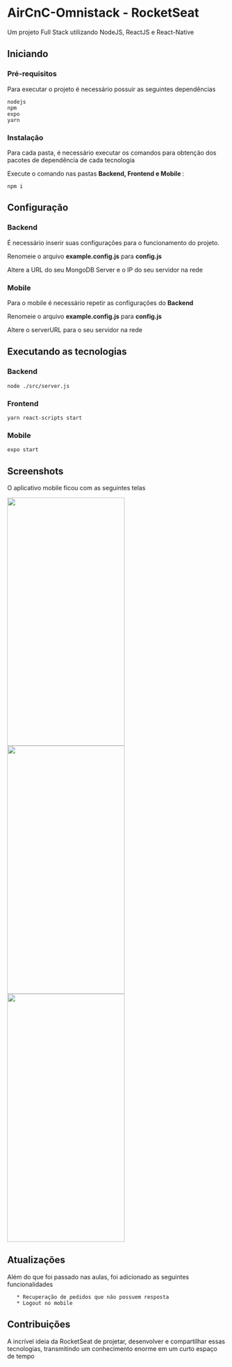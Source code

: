 # AirCnC-Omnistack - RocketSeat

Um projeto Full Stack utilizando NodeJS, ReactJS e React-Native


## Iniciando


### Pré-requisitos

Para executar o projeto é necessário possuir as seguintes dependências
```
nodejs
npm
expo
yarn
```

### Instalação

Para cada pasta, é necessário executar os comandos para obtenção dos pacotes de dependência de cada tecnologia

Execute o comando nas pastas <strong> Backend, Frontend e Mobile </strong>:
```
npm i
```




## Configuração

### Backend
É necessário inserir suas configurações para o funcionamento do projeto.

Renomeie o arquivo <strong>example.config.js</strong> para <strong>config.js</strong>

Altere a URL do seu MongoDB Server e o IP do seu servidor na rede


### Mobile
Para o mobile é necessário repetir as configurações do <strong> Backend </strong>

Renomeie o arquivo <strong>example.config.js</strong> para <strong>config.js</strong>

Altere o serverURL para o seu servidor na rede


## Executando as tecnologias


### Backend

```
node ./src/server.js
```

### Frontend

```
yarn react-scripts start
```


### Mobile

```
expo start
```



## Screenshots

O aplicativo mobile ficou com as seguintes telas

<div style="display= flex; border=1px solid black;">

  <img style="border= '2px solid black;'" src="https://i.ibb.co/w0n1qYt/Screenshot-2019-10-04-11-43-27-935-host-exp-exponent.png" width="270" height="570"/>
  <img src="https://i.ibb.co/pdPbyRn/Screenshot-2019-10-04-11-45-14-435-host-exp-exponent.png" width="270" height="570"/>
  <img src="https://i.ibb.co/ncyZxp7/Screenshot-2019-10-04-11-43-50-642-host-exp-exponent.png" width="270" height="570"/>
</div>

## Atualizações

Além do que foi passado nas aulas, foi adicionado as seguintes funcionalidades

```
   * Recuperação de pedidos que não possuem resposta
   * Logout no mobile
```

## Contribuições

 A incrível ideia da RocketSeat de projetar, desenvolver e compartilhar essas tecnologias, transmitindo um conhecimento enorme em um curto espaço de tempo
 
 
